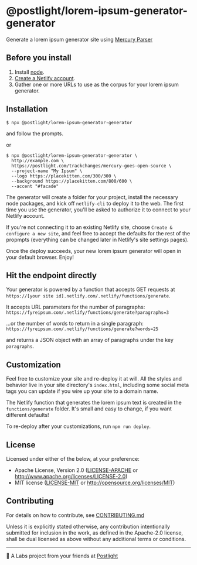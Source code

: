 # @postlight/lorem-ipsum-generator-generator
Generate a lorem ipsum generator site using [Mercury Parser](https://mercury.postlight.com)

## Before you install

1. Install [node](https://nodejs.org).
2. [Create a Netlify account](https://app.netlify.com/signup).
3. Gather one or more URLs to use as the corpus for your lorem ipsum generator.

## Installation

```shell
$ npx @postlight/lorem-ipsum-generator-generator
```

and follow the prompts.

or

```shell
$ npx @postlight/lorem-ipsum-generator-generator \
  http://example.com \
  https://postlight.com/trackchanges/mercury-goes-open-source \
  --project-name "My Ipsum" \
  --logo https://placekitten.com/300/300 \
  --background https://placekitten.com/800/600 \
  --accent "#facade"
```

The generator will create a folder for your project, install the necessary node
packages, and kick off `netlify-cli` to deploy it to the web. The first time you
use the generator, you'll be asked to authorize it to connect to your Netlify
account.

If you're not connecting it to an existing Netlify site, choose `Create &
configure a new site`, and feel free to accept the defaults for the rest of the
propmpts (everything can be changed later in Netlify's site settings pages).

Once the deploy succeeds, your new lorem ipsum generator will open in your
default browser. Enjoy!

## Hit the endpoint directly

Your generator is powered by a function that accepts GET requests at
`https://[your site id].netlify.com/.netlify/functions/generate`.

It accepts URL parameters for the number of paragraphs:
`https://fyreipsum.com/.netlify/functions/generate?paragraphs=3`

...or the number of words to return in a single paragraph:
`https://fyreipsum.com/.netlify/functions/generate?words=25`

and returns a JSON object with an array of paragraphs under the key `paragraphs`.

## Customization

Feel free to customize your site and re-deploy it at will. All the styles and
behavior live in your site directory's `index.html`, including some social meta
tags you can update if you wire up your site to a domain name.

The Netlify function that generates the lorem ipsum text is created in the
`functions/generate` folder. It's small and easy to change, if you want
different defaults!

To re-deploy after your customizations, run `npm run deploy`.

## License

Licensed under either of the below, at your preference:

- Apache License, Version 2.0
  ([LICENSE-APACHE](LICENSE-APACHE) or http://www.apache.org/licenses/LICENSE-2.0)
- MIT license
  ([LICENSE-MIT](LICENSE-MIT) or http://opensource.org/licenses/MIT)

## Contributing

For details on how to contribute, see [CONTRIBUTING.md](./CONTRIBUTING.md)

Unless it is explicitly stated otherwise, any contribution intentionally
submitted for inclusion in the work, as defined in the Apache-2.0 license,
shall be dual licensed as above without any additional terms or conditions.

---
🔬 A Labs project from your friends at [Postlight](https://postlight.com/labs)

